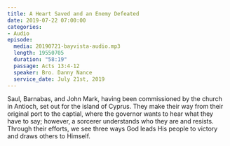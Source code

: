 ```yaml
---
title: A Heart Saved and an Enemy Defeated
date: 2019-07-22 07:00:00
categories:
- Audio
episode:
  media: 20190721-bayvista-audio.mp3
  length: 19550705
  duration: "58:19"
  passage: Acts 13:4-12
  speaker: Bro. Danny Nance
  service_date: July 21st, 2019
---
```

Saul, Barnabas, and John Mark, having been commissioned by the church in Antioch, set out for the island of Cyprus. They make their way from their original port to the captial, where the governor wants to hear what they have to say; however, a sorcerer understands who they are and resists. Through their efforts, we see three ways God leads His people to victory and draws others to Himself.